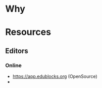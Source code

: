 # Why

# Resources
## Editors
### Online
* https://app.edublocks.org (OpenSource)
* 
<!--stackedit_data:
eyJoaXN0b3J5IjpbMTI2OTE1ODMzOV19
-->
